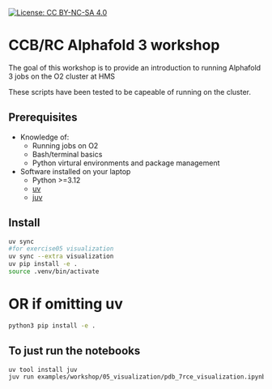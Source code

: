 [![License: CC BY-NC-SA 4.0](https://licensebuttons.net/l/by-nc-sa/4.0/80x15.png)](./LICENSE)
# CCB/RC Alphafold 3 workshop

The goal of this workshop is to provide an introduction to running Alphafold 3 jobs on the O2 cluster at HMS

These scripts have been tested to be capeable of running on the cluster.


## Prerequisites
- Knowledge of:
    - Running jobs on O2
    - Bash/terminal basics
    - Python virtural environments and package management
- Software installed on your laptop
    - Python >=3.12
    - [uv](https://docs.astral.sh/uv/)
    - [juv](https://github.com/manzt/juv)

## Install

```bash
uv sync
#for exercise05 visualization
uv sync --extra visualization
uv pip install -e .
source .venv/bin/activate
```

# OR if omitting uv
```bash
python3 pip install -e .
```

## To just run the notebooks
```bash
uv tool install juv
juv run examples/workshop/05_visualization/pdb_7rce_visualization.ipynb

```